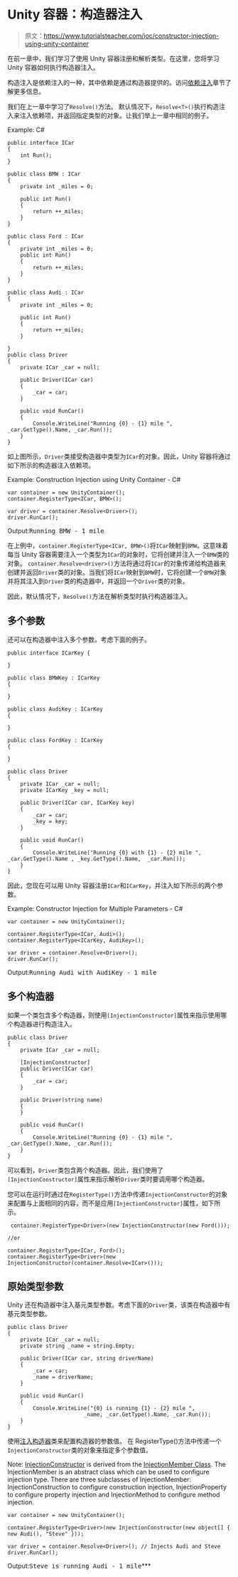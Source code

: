 # Unity 容器：构造器注入

> 原文：<https://www.tutorialsteacher.com/ioc/constructor-injection-using-unity-container>

在前一章中，我们学习了使用 Unity 容器注册和解析类型。在这里，您将学习 Unity 容器如何执行构造器注入。

构造注入是依赖注入的一种，其中依赖是通过构造器提供的。访问[依赖注入](/ioc/dependency-injection)章节了解更多信息。

我们在上一章中学习了`Resolve()`方法。 默认情况下，`Resolve<T>()`执行构造注入来注入依赖项，并返回指定类型的对象。让我们举上一章中相同的例子。

Example: C# 

```
public interface ICar
{
    int Run();
}

public class BMW : ICar
{
    private int _miles = 0;

    public int Run()
    {
        return ++_miles;
    }
}

public class Ford : ICar
{
    private int _miles = 0;
    public int Run()
    {
        return ++_miles;
    }
}

public class Audi : ICar
{
    private int _miles = 0;

    public int Run()
    {
        return ++_miles;
    }

}
public class Driver
{
    private ICar _car = null;

    public Driver(ICar car)
    {
        _car = car;
    }

    public void RunCar()
    {
        Console.WriteLine("Running {0} - {1} mile ", _car.GetType().Name, _car.Run());
    }
} 
```

如上图所示，`Driver`类接受构造器中类型为`ICar`的对象。因此，Unity 容器将通过如下所示的构造器注入依赖项。

Example: Construction Injection using Unity Container - C# 

```
var container = new UnityContainer();
container.RegisterType<ICar, BMW>();

var driver = container.Resolve<Driver>();
driver.RunCar(); 
```

Output:<samp>Running BMW - 1 mile</samp>

在上例中，`container.RegisterType<ICar, BMW>()`将`ICar`映射到`BMW`。这意味着每当 Unity 容器需要注入一个类型为`ICar`的对象时，它将创建并注入一个`BMW`类的对象。 `container.Resolve<driver>()`方法将通过将`ICar`的对象传递给构造器来创建并返回`Driver`类的对象。当我们将`ICar`映射到`BMW`时，它将创建一个`BMW`对象并将其注入到`Driver`类的构造器中，并返回一个`Driver`类的对象。

因此，默认情况下，`Resolve()`方法在解析类型时执行构造器注入。

## 多个参数

还可以在构造器中注入多个参数。考虑下面的例子。

```
public interface ICarKey { 

}

public class BMWKey : ICarKey 
{

}

public class AudiKey : ICarKey 
{

}

public class FordKey : ICarKey 
{

}

public class Driver
{
    private ICar _car = null;
    private ICarKey _key = null;

    public Driver(ICar car, ICarKey key) 
    {
        _car = car;
        _key = key;
    }

    public void RunCar()
    {
        Console.WriteLine("Running {0} with {1} - {2} mile ", _car.GetType().Name , _key.GetType().Name,  _car.Run());
    }
} 
```

因此，您现在可以用 Unity 容器注册`ICar`和`ICarKey`，并注入如下所示的两个参数。

Example: Constructor Injection for Multiple Parameters - C# 

```
var container = new UnityContainer();

container.RegisterType<ICar, Audi>();
container.RegisterType<ICarKey, AudiKey>();

var driver = container.Resolve<Driver>();
driver.RunCar(); 
```

Output:<samp>Running Audi with AudiKey - 1 mile</samp>

## 多个构造器

如果一个类包含多个构造器，则使用`[InjectionConstructor]`属性来指示使用哪个构造器进行构造注入。

```
public class Driver
{
    private ICar _car = null;

    [InjectionConstructor]
    public Driver(ICar car)
    {
        _car = car;
    }

    public Driver(string name)
    {
    }

    public void RunCar()
    {
        Console.WriteLine("Running {0} - {1} mile ", _car.GetType().Name, _car.Run());
    }
} 
```

可以看到，`Driver`类包含两个构造器。因此，我们使用了`[InjectionConstructor]`属性来指示解析`Driver`类时要调用哪个构造器。

您可以在运行时通过在`RegisterType()`方法中传递`InjectionConstructor`的对象来配置与上面相同的内容，而不是应用`[InjectionConstructor]`属性，如下所示。

```
 container.RegisterType<Driver>(new InjectionConstructor(new Ford()));

//or 

container.RegisterType<ICar, Ford>();
container.RegisterType<Driver>(new InjectionConstructor(container.Resolve<ICar>())); 
```

## 原始类型参数

Unity 还在构造器中注入基元类型参数。考虑下面的`Driver`类，该类在构造器中有基元类型参数。

```
public class Driver
{
    private ICar _car = null;
    private string _name = string.Empty;

    public Driver(ICar car, string driverName)
    {
        _car = car;
        _name = driverName;
    }

    public void RunCar()
    {
        Console.WriteLine("{0} is running {1} - {2} mile ", 
                        _name, _car.GetType().Name, _car.Run());
    }
} 
```

使用[注入构造器](https://msdn.microsoft.com/en-us/library/microsoft.practices.unity.injectionconstructor.aspx "InjectionConstructor on MSDN")类来配置构造器的参数值。 在 RegisterType()方法中传递一个`InjectionConstructor`类的对象来指定多个参数值。

Note: [InjectionConstructor](https://msdn.microsoft.com/en-us/library/microsoft.practices.unity.injectionconstructor.aspx "InjectionConstructor on MSDN") is derived from the [InjectionMember Class](https://msdn.microsoft.com/en-us/library/microsoft.practices.unity.injectionmember.aspx "InjectionMember"). The InjectionMember is an abstract class which can be used to configure injection type. There are three subclasses of InjectionMember: InjectionConstruction to configure construction injection, InjectionProperty to configure property injection and InjectionMethod to configure method injection.

```
var container = new UnityContainer();

container.RegisterType<Driver>(new InjectionConstructor(new object[] { new Audi(), "Steve" }));

var driver = container.Resolve<Driver>(); // Injects Audi and Steve
driver.RunCar(); 
```

Output:<samp>Steve is running Audi - 1 mile</samp>***